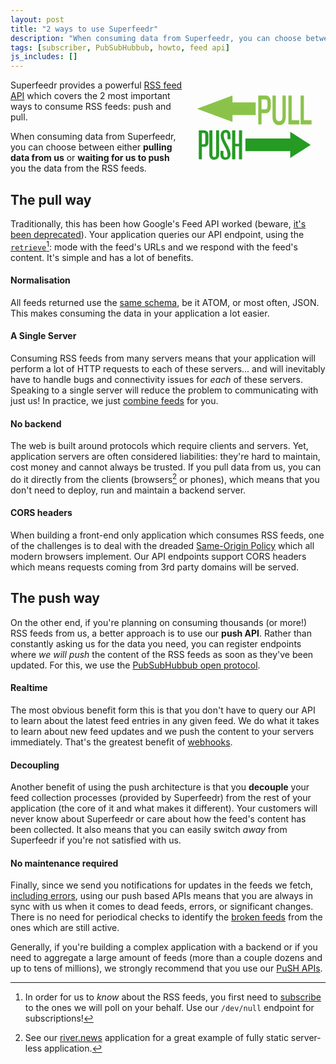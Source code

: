 ```yaml
---
layout: post
title: "2 ways to use Superfeedr"
description: "When consuming data from Superfeedr, you can choose between either pulling data from us or waiting for us to push you the data from the RSS feeds."
tags: [subscriber, PubSubHubbub, howto, feed api]
js_includes: []
---
```


<svg width="45%" height="30%" viewBox="0 0 600 400" xmlns="http://www.w3.org/2000/svg" style="float:right;">
 <g>
  <path id="svg_6" d="m451.313049,220.109985c28.809906,18.490021 57.601654,37 86.45697,55.410034c-0.490356,0.859985 -1.389221,1.279968 -2.124695,1.819977c-15.553528,9.880005 -31.034393,19.889984 -46.560699,29.829987c-12.64801,7.890015 -24.987335,16.430023 -37.835114,23.900024c0.090759,-9.52002 -0.04541,-19.049988 0.081726,-28.570007c-63.267395,0.080017 -126.543854,0.02002 -189.811249,0.029999c0.054504,-17.920013 0.027252,-35.829987 0.018158,-53.73999c63.276489,0.019989 126.562012,-0.050018 189.847565,0.029999c-0.22699,-9.570007 -0.081726,-19.140015 -0.072662,-28.710022z" fill="#259B24"/>
  <path id="svg_8" d="m57.740002,122.299988c49.665981,-18.209991 98.941761,-36.869995 148.451679,-55.269989c1.420349,9.529999 0.234116,19.149994 0.577499,28.720001c31.669479,-0.139999 63.338974,-0.029999 94.992844,-0.070007c3.387024,-0.529999 3.667969,1.810013 3.418243,3.300003c-0.218506,16.820007 0.015594,33.639999 -0.109253,50.460007c-32.74646,0.279999 -65.508545,0.190002 -98.255005,0.040009c-0.062424,9.579987 0.109268,19.149994 -0.093643,28.720001c-2.278839,-0.610016 -4.542053,-1.25 -6.680405,-2.050018c-46.388229,-17.25 -92.6828,-34.619995 -139.102238,-51.829987c-1.248672,-0.559998 -2.310043,-1.230011 -3.199722,-2.02002z" fill="#8BC34A"/>
  <g id="svg_14">
   <path id="svg_9" d="m316.010223,67.020004c10.771515,-0.020004 21.54306,-0.050003 32.314575,0.009995c7.063904,0.199997 14.751709,4.399994 18.107941,13.610001c3.600067,8.960007 2.431152,19.509995 2.639099,29.320007c0.222321,8.309982 -1.168915,17.309982 -5.522003,23.36998c-4.324402,6.110016 -10.735687,8.130005 -16.702332,8.190002c-5.622437,-0.049988 -11.244843,0.190002 -16.860107,-0.199982c-0.437469,15.940002 -0.071716,31.919983 -0.193634,47.880005c-4.604065,0.059998 -9.20816,0.049988 -13.805054,0.009979c0.014343,-40.72998 -0.028687,-81.459991 0.021515,-122.189987z" fill="#8BC34A"/>
   <path id="svg_10" d="m376.243286,67.009995c4.675812,0.050003 9.351593,-0.179993 14.020233,0.139999c-0.093231,29.300003 0.014343,58.610016 -0.050201,87.910004c-0.007172,5.440002 0.552185,11.529999 3.521179,15.48999c2.531525,3.600006 6.275024,4.640015 9.753204,4.940002c4.266998,0.040009 9.079071,-0.98999 12.02652,-5.75c2.674957,-4.319977 2.983337,-10.319977 3.026367,-15.769989c0.007172,-28.980011 -0.007202,-57.960007 0.007172,-86.940002c4.589722,-0.059998 9.179443,-0.020004 13.776367,-0.029999c0.035858,30.350006 -0.014343,60.700012 0.028687,91.049988c0.064545,8.710022 -2.259033,17.610016 -6.798553,23.710022c-5.600891,7.589996 -13.711823,10.579987 -21.36377,10.269989c-7.788208,0.23999 -16.064087,-2.940002 -21.578918,-10.959991c-4.331573,-6.01001 -6.411316,-14.640015 -6.396942,-23.050018c0.04303,-30.339996 -0.014374,-60.669983 0.028656,-91.009995z" fill="#8BC34A"/>
   <path id="svg_11" d="m443.640686,67c4.611237,0.020004 9.229675,-0.050003 13.840912,0.050003c-0.107574,29.979996 -0.014343,59.969986 -0.04303,89.960007c0.050201,4.869995 -0.150604,9.73999 0.172119,14.599976c10.742828,-0.299988 21.500031,-0.059998 32.250061,-0.129974c0.129089,5.799988 -0.014343,11.609985 0.114716,17.410004c-15.440125,0.25 -30.887451,0.039978 -46.334778,0.109985c0,-40.670013 0,-81.330002 0,-122z" fill="#8BC34A"/>
   <path id="svg_12" d="m495.275208,67c4.611237,0.020004 9.229645,-0.050003 13.848083,0.050003c-0.114746,29.330002 -0.014343,58.659988 -0.050201,87.990005c0.071716,5.519989 -0.172119,11.059998 0.172119,16.569977c10.757172,-0.299988 21.514374,-0.069977 32.271576,-0.119995c0.085999,5.800018 -0.028687,11.610016 0.093201,17.410004c-15.447327,0.230011 -30.894623,0.029999 -46.334778,0.100006c0,-40.670013 0,-81.330002 0,-122z" fill="#8BC34A"/>
   <path id="svg_13" d="m329.808105,83.270004c5.192139,0 10.384277,-0.100006 15.576416,0.019989c2.746674,0.220001 5.930786,0.740005 7.680634,4.110001c2.416779,4.450012 1.89325,10.410004 2.022339,15.660004c-0.136261,5.529999 0.494843,11.460007 -1.333893,16.610016c-1.305206,3.959991 -4.661438,5.72998 -7.62326,5.539978c-5.457458,-0.059998 -10.914948,0.130005 -16.365265,-0.100006c0.071716,-13.949982 -0.007172,-27.899979 0.04303,-41.839981z" fill="white"/>
  </g>
  <g id="svg_15">
   <path id="svg_2" d="m161.272369,220.440002c5.942505,-8.869995 22.266876,-10.609985 30.469849,-3.170013c5.196762,4.700012 6.595016,11.470001 6.525085,17.730011c-0.093216,5.600006 0.139832,11.200012 -0.163132,16.799988c-4.089828,-0.069977 -8.179657,-0.079987 -12.269501,0.02002c-0.384506,-6.929993 0.314606,-13.890015 -0.384506,-20.809998c-0.396164,-3.080017 -1.841019,-7.200012 -6.105621,-7.52002c-4.625824,-0.669983 -8.925385,2.580017 -9.368164,6.460022c-1.444839,11.179993 2.610031,22.23999 7.94664,32.309998c7.433929,14.209991 16.289413,28.139984 19.72673,43.579987c1.584671,8.550018 1.806061,18.110016 -3.926697,25.639984c-6.921265,8.910034 -23.874847,9.570007 -31.996262,1.570007c-3.996613,-3.829987 -5.686142,-9.049988 -5.895874,-14.109985c-0.256348,-5.960022 0,-11.929993 -0.128174,-17.900024c4.27626,-0.069977 8.564178,-0.069977 12.840454,0.01001c0,5.650024 -0.0466,11.300018 0.011642,16.940002c0.034958,3.460022 1.037018,7.299988 4.334518,9.559998c3.507248,2.450012 9.309921,1.080017 11.360657,-2.26001c2.039093,-3.119995 1.433197,-6.849976 1.444839,-10.279968c-0.838943,-13.27002 -7.573761,-25.51001 -14.157104,-37.290009c-6.035721,-11.179993 -11.815094,-22.649994 -14.180435,-34.869995c-1.095276,-7.540009 -0.559296,-15.670013 3.915054,-22.410004z" fill="#259B24"/>
   <path id="svg_3" d="m64.293213,214.26001c7.678642,-0.02002 15.368927,-0.059998 23.047554,-0.01001c5.569626,0.01001 11.162567,2.429993 14.122162,6.540009c2.749863,3.589996 3.623756,7.959991 3.588806,12.190002c-0.023315,10.98999 0.023293,21.97998 -0.011658,32.959991c-0.093216,5.97998 -2.575081,12.660004 -8.96035,15.779999c-5.651192,2.929993 -12.490891,1.839996 -18.736328,2.029999c0.093208,17.710022 -0.081558,35.419983 0.093208,53.119995c-4.392776,0.190002 -8.797211,0.169983 -13.189995,0.049988c0.0466,-40.889984 -0.046616,-81.779968 0.0466,-122.659973z" fill="#259B24"/>
   <path id="svg_4" d="m108.803658,214.299988c4.369484,-0.059998 8.72731,-0.069977 13.096786,-0.049988c0.069908,34.570007 -0.01165,69.140015 0.046608,103.710022c-0.023308,3.169983 0.687462,6.97998 4.357826,8.569977c3.192635,1.089996 7.562111,0.709991 9.659462,-1.889984c1.747803,-1.869995 1.642929,-4.400024 1.701187,-6.660034c-0.011658,-34.569977 -0.023285,-69.139984 0,-103.709991c4.136444,-0.019989 8.284531,-0.019989 12.42099,-0.059998c0.256332,34.610016 0.011642,69.220001 0.128159,103.829987c0.174774,6.25 -2.656631,12.75 -8.296188,16.840027c-7.026123,5.039978 -18.270248,4.970001 -25.133247,-0.27002c-5.441452,-4.089966 -7.969933,-10.449982 -7.958282,-16.539978c-0.0233,-34.590027 0.0233,-69.179993 -0.0233,-103.77002z" fill="#259B24"/>
   <path id="svg_5" d="m205.270142,214.279999c4.451035,-0.059998 8.902084,-0.059998 13.353119,0c0.058258,18.889984 0.128174,37.790009 -0.034958,56.679993c5.266678,0.080017 10.533371,0.059998 15.800034,0.01001c-0.023285,-18.910004 -0.023285,-37.809998 0,-56.720001c4.404434,-0.040009 8.808884,-0.070007 13.20166,0.130005c-0.256348,40.859985 -0.058258,81.720001 -0.093216,122.580017c-4.381119,0.049988 -8.75061,0.059998 -13.131729,-0.01001c0.011642,-18.410034 0.023285,-36.820007 0,-55.230011c-5.243378,0.029999 -10.486755,0.029999 -15.730133,0c0.093216,18.399994 -0.0233,36.800018 0.058243,55.199982c-4.485992,0.119995 -8.971985,0.100037 -13.446335,0.030029c-0.011642,-40.890015 -0.069916,-81.780029 0.023315,-122.670013z" fill="#259B24"/>
   <path id="svg_7" d="m77.366699,225.76001c4.835564,0.209991 13.178352,-1.700012 14.075554,4.269989c0.45443,11.639984 0.01165,23.329987 0.20974,34.98999c0.104858,2.720001 -0.163124,6.330017 -3.600456,7.540009c-3.472275,0.869995 -7.177597,0.330017 -10.743095,0.399994c0.139824,-15.72998 0.023308,-31.459991 0.058258,-47.199982z" fill="white"/>
  </g>
 </g>
</svg>

Superfeedr provides a powerful [RSS feed API](https://superfeedr.com/) which covers the 2 most important ways to consume RSS feeds: push and pull.


When consuming data from Superfeedr, you can choose between either **pulling data from us** or **waiting for us to push** you the data from the RSS feeds.



## The pull way

Traditionally, this has been how Google's Feed API worked (beware, [it's been deprecated](/google-feed-api-alternative/)). Your application queries our API endpoint, using the [`retrieve`](http://documentation.superfeedr.com/subscribers.html#retrieving-entries-with-pubsubhubbub)[^1]: mode with the feed's URLs and we respond with the feed's content. It's simple and has a lot of benefits.

#### Normalisation

All feeds returned use the [same schema](http://documentation.superfeedr.com/schema.html), be it ATOM, or most often, JSON. This makes consuming the data in your application a lot easier.

#### A Single Server

Consuming RSS feeds from many servers means that your application will perform a lot of HTTP requests to each of these servers... and will inevitably have to handle bugs and connectivity issues for *each* of these servers. Speaking to a single server will reduce the problem to communicating with just us! In practice, we just [combine feeds](/combining-feeds/) for you.

#### No backend

The web is built around protocols which require clients and servers. Yet, application servers are often considered liabilities: they're hard to maintain, cost money and cannot always be trusted. If you pull data from us, you can do it directly from the clients (browsers[^2] or phones), which means that you don't need to deploy, run and maintain a backend server.

#### CORS headers

When building a front-end only application which consumes RSS feeds, one of the challenges is to deal with the dreaded [Same-Origin Policy](https://en.wikipedia.org/wiki/Same-origin_policy) which all modern browsers implement. Our API endpoints support CORS headers which means requests coming from 3rd party domains will be served.


## The push way

On the other end, if you're planning on consuming thousands (or more!) RSS feeds from us, a better approach is to use our **push API**.
Rather than constantly asking us for the data you need, you can register endpoints where *we will push* the content of the RSS feeds as soon as they've been updated. For this, we use the [PubSubHubbub open protocol](https://en.wikipedia.org/wiki/PubSubHubbub).

#### Realtime

The most obvious benefit form this is that you don't have to query our API to learn about the latest feed entries in any given feed. We do what it takes to learn about new feed updates and we push the content to your servers immediately. That's the greatest benefit of [webhooks](/webhooks-improved/).

#### Decoupling

Another benefit of using the push architecture is that you **decouple** your feed collection processes (provided by Superfeedr) from the rest of your application (the core of it and what makes it different). Your customers will never know about Superfeedr or care about how the feed's content has been collected. It also means that you can easily switch *away* from Superfeedr if you're not satisfied with us.

#### No maintenance required

Finally, since we send you notifications for updates in the feeds we fetch, [including errors](http://documentation.superfeedr.com/subscribers.html#errors), using our push based APIs means that you are always in sync with us when it comes to dead feeds, errors, or significant changes. There is no need for periodical checks to identify the [broken feeds](/debugging-rss-feeds/) from the ones which are still active.


Generally, if you're building a complex application with a backend or if you need to aggregate a large amount of feeds (more than a couple dozens and up to tens of millions), we strongly recommend that you use our [PuSH APIs](https://superfeedr.com/subscriber/).


[^1]: In order for us to *know* about the RSS feeds, you first need to [subscribe](http://documentation.superfeedr.com/subscribers.html#adding-feeds-with-pubsubhubbub) to the ones we will poll on your behalf. Use our `/dev/null` endpoint for subscriptions!

[^2]: See our [river.news](http://river.news/) application for a great example of fully static server-less application.
